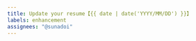 ```yaml
---
title: Update your resume【{{ date | date('YYYY/MM/DD') }}】
labels: enhancement
assignees: "@sunadoi"
---
```

